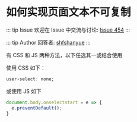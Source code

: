 # 如何实现页面文本不可复制



::: tip Issue 
 欢迎在 Issue 中交流与讨论: [Issue 454](https://github.com/shfshanyue/Daily-Question/issues/454) 
:::

::: tip Author 
回答者: [shfshanyue](https://github.com/shfshanyue) 
:::

有 CSS 和 JS 两种方法，以下任选其一或结合使用

使用 CSS 如下：

``` css
user-select: none;
```

或使用 JS 如下

``` js
document.body.onselectstart = e => {  
  e.preventDefault();
}
```